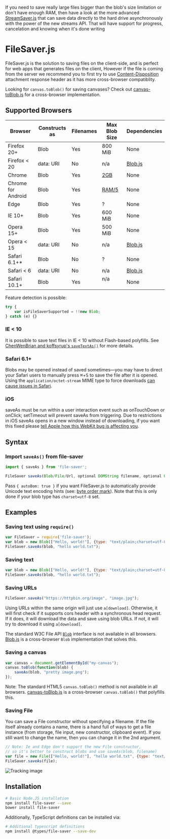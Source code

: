If you need to save really large files bigger than the blob's size limitation or don't have enough RAM, then have a look at the more advanced [StreamSaver.js][7] that can save data directly to the hard drive asynchronously with the power of the new streams API. That will have support for progress, cancelation and knowing when it's done writing

# FileSaver.js

FileSaver.js is the solution to saving files on the client-side, and is perfect for web apps that generates files on the client, However if the file is coming from the server we recommend you to first try to use [Content-Disposition][8] attachment response header as it has more cross-browser compatiblity.

Looking for `canvas.toBlob()` for saving canvases? Check out [canvas-toBlob.js][2] for a cross-browser implementation.

## Supported Browsers

| Browser | Constructs as | Filenames | Max Blob Size | Dependencies |
| --- | --- | --- | --- | --- |
| Firefox 20+ | Blob | Yes | 800 MiB | None |
| Firefox < 20 | data: URI | No | n/a | [Blob.js](https://github.com/eligrey/Blob.js) |
| Chrome | Blob | Yes | [2GB][3] | None |
| Chrome for Android | Blob | Yes | [RAM/5][3] | None |
| Edge | Blob | Yes | ? | None |
| IE 10+ | Blob | Yes | 600 MiB | None |
| Opera 15+ | Blob | Yes | 500 MiB | None |
| Opera < 15 | data: URI | No | n/a | [Blob.js](https://github.com/eligrey/Blob.js) |
| Safari 6.1+\* | Blob | No | ? | None |
| Safari < 6 | data: URI | No | n/a | [Blob.js](https://github.com/eligrey/Blob.js) |
| Safari 10.1+   | Blob         | Yes         | n/a           | None |

Feature detection is possible:

```js
try {
    var isFileSaverSupported = !!new Blob;
} catch (e) {}
```

### IE < 10

It is possible to save text files in IE < 10 without Flash-based polyfills. See [ChenWenBrian and koffsyrup's `saveTextAs()`](https://github.com/koffsyrup/FileSaver.js#examples) for more details.

### Safari 6.1+

Blobs may be opened instead of saved sometimes—you may have to direct your Safari users to manually press <kbd>⌘</kbd>+<kbd>S</kbd> to save the file after it is opened. Using the `application/octet-stream` MIME type to force downloads [can cause issues in Safari](https://github.com/eligrey/FileSaver.js/issues/12#issuecomment-47247096).

### iOS

saveAs must be run within a user interaction event such as onTouchDown or onClick; setTimeout will prevent saveAs from triggering. Due to restrictions in iOS saveAs opens in a new window instead of downloading, if you want this fixed please [tell Apple how this WebKit bug is affecting you](https://bugs.webkit.org/show_bug.cgi?id=167341).

## Syntax

### Import `saveAs()` from file-saver

```js
import { saveAs } from 'file-saver';
```

```js
FileSaver saveAs(Blob/File/Url, optional DOMString filename, optional Object { autoBom })
```

Pass `{ autoBom: true }` if you want FileSaver.js to automatically provide Unicode text encoding hints (see: [byte order mark](https://en.wikipedia.org/wiki/Byte_order_mark)). Note that this is only done if your blob type has `charset=utf-8` set.

## Examples

### Saving text using `require()`

```js
var FileSaver = require('file-saver');
var blob = new Blob(["Hello, world!"], {type: "text/plain;charset=utf-8"});
FileSaver.saveAs(blob, "hello world.txt");
```

### Saving text

```js
var blob = new Blob(["Hello, world!"], {type: "text/plain;charset=utf-8"});
FileSaver.saveAs(blob, "hello world.txt");
```

### Saving URLs

```js
FileSaver.saveAs("https://httpbin.org/image", "image.jpg");
```

Using URLs within the same origin will just use `a[download]`. Otherwise, it will first check if it supports cors header with a synchronous head request. If it does, it will download the data and save using blob URLs. If not, it will try to download it using `a[download]`.

The standard W3C File API [`Blob`][4] interface is not available in all browsers. [Blob.js][5] is a cross-browser `Blob` implementation that solves this.

### Saving a canvas

```js
var canvas = document.getElementById("my-canvas");
canvas.toBlob(function(blob) {
    saveAs(blob, "pretty image.png");
});
```

Note: The standard HTML5 `canvas.toBlob()` method is not available in all browsers. [canvas-toBlob.js][6] is a cross-browser `canvas.toBlob()` that polyfills this.

### Saving File

You can save a File constructor without specifying a filename. If the file itself already contains a name, there is a hand full of ways to get a file instance (from storage, file input, new constructor, clipboard event). If you still want to change the name, then you can change it in the 2nd argument.

```js
// Note: Ie and Edge don't support the new File constructor,
// so it's better to construct blobs and use saveAs(blob, filename)
var file = new File(["Hello, world!"], "hello world.txt", {type: "text/plain;charset=utf-8"});
FileSaver.saveAs(file);
```

![Tracking image](https://in.getclicky.com/212712ns.gif)

[1]: http://eligrey.com/demos/FileSaver.js/
[2]: https://github.com/eligrey/canvas-toBlob.js
[3]: https://bugs.chromium.org/p/chromium/issues/detail?id=375297#c107
[4]: https://developer.mozilla.org/en-US/docs/DOM/Blob
[5]: https://github.com/eligrey/Blob.js
[6]: https://github.com/eligrey/canvas-toBlob.js
[7]: https://github.com/jimmywarting/StreamSaver.js
[8]: https://github.com/eligrey/FileSaver.js/wiki/Saving-a-remote-file#using-http-header

## Installation

```bash
# Basic Node.JS installation
npm install file-saver --save
bower install file-saver
```

Additionally, TypeScript definitions can be installed via:

```bash
# Additional typescript definitions
npm install @types/file-saver --save-dev
```
